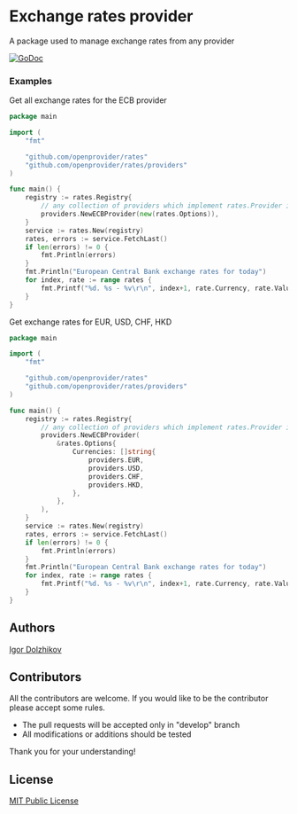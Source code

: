 Exchange rates provider
=======================

A package used to manage exchange rates from any provider

[![GoDoc](https://godoc.org/github.com/openprovider/rates?status.svg)](https://godoc.org/github.com/openprovider/rates)

### Examples

Get all exchange rates for the ECB provider
```go
package main

import (
	"fmt"

	"github.com/openprovider/rates"
	"github.com/openprovider/rates/providers"
)

func main() {
	registry := rates.Registry{
		// any collection of providers which implement rates.Provider interface
		providers.NewECBProvider(new(rates.Options)),
	}
	service := rates.New(registry)
	rates, errors := service.FetchLast()
	if len(errors) != 0 {
		fmt.Println(errors)
	}
	fmt.Println("European Central Bank exchange rates for today")
	for index, rate := range rates {
		fmt.Printf("%d. %s - %v\r\n", index+1, rate.Currency, rate.Value)
	}
}
```

Get exchange rates for EUR, USD, CHF, HKD
```go
package main

import (
	"fmt"

	"github.com/openprovider/rates"
	"github.com/openprovider/rates/providers"
)

func main() {
	registry := rates.Registry{
		// any collection of providers which implement rates.Provider interface
		providers.NewECBProvider(
			&rates.Options{
				Currencies: []string{
					providers.EUR,
					providers.USD,
					providers.CHF,
					providers.HKD,
				},
			},
		),
	}
	service := rates.New(registry)
	rates, errors := service.FetchLast()
	if len(errors) != 0 {
		fmt.Println(errors)
	}
	fmt.Println("European Central Bank exchange rates for today")
	for index, rate := range rates {
		fmt.Printf("%d. %s - %v\r\n", index+1, rate.Currency, rate.Value)
	}
}
```

## Authors

[Igor Dolzhikov](https://github.com/takama)

## Contributors

All the contributors are welcome. If you would like to be the contributor please accept some rules.
- The pull requests will be accepted only in "develop" branch
- All modifications or additions should be tested

Thank you for your understanding!

## License

[MIT Public License](https://github.com/openprovider/rates/blob/master/LICENSE)
